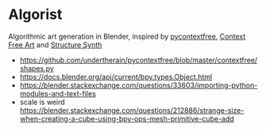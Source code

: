# Algorist

Algorithmic art generation in Blender, inspired by [pycontextfree](https://github.com/undertherain/pycontextfree),
[Context Free Art](https://www.contextfreeart.org/) and [Structure Synth](http://structuresynth.sourceforge.net/)

* https://github.com/undertherain/pycontextfree/blob/master/contextfree/shapes.py
* https://docs.blender.org/api/current/bpy.types.Object.html
* https://blender.stackexchange.com/questions/33603/importing-python-modules-and-text-files
* scale is weird https://blender.stackexchange.com/questions/212886/strange-size-when-creating-a-cube-using-bpy-ops-mesh-primitive-cube-add